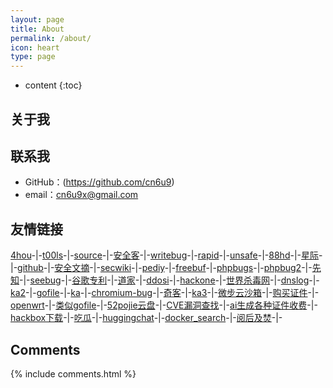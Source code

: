 ```yaml
---
layout: page
title: About
permalink: /about/
icon: heart
type: page
---
```


* content
{:toc}

## 关于我

<!-- <iframe src="https://githubbadge.appspot.com/cn6u9?s=1" style="border: 0;height: 142px;width: 200px;overflow: hidden;" frameBorder="0"></iframe> -->



## 联系我

* GitHub：(https://github.com/cn6u9)
* email：cn6u9x@gmail.com
## 友情链接
[4hou](https://www.4hou.com/category/technology)\-|-[t00ls](https://www.t00ls.com)\-|-[source](https://gaohaoyang.github.io)\-|-[安全客](https://www.anquanke.com/index.html)\-|-[writebug](https://www.writebug.com)\-|-[rapid](https://rapiddns.io)\-|-[unsafe](https://unsafe.sh/)\-|-[88hd](https://88hd.com)\-|-[星际](https://xj.hk/)\-|-[github](https://github.com)\-|-[安全文摘](http://govuln.com/news/)\-|-[secwiki](http://sec-wiki.com)\-|-[pediy](http://bbs.kanxue.com)\-|-[freebuf](http://www.freebuf.com)\-|-[phpbugs](http://bugs.php.net/search.php)\-|-[phpbug2](https://github.com/php/php-src/issues)\-|-[先知](http://xz.aliyun.com)\-|-[seebug](http://www.seebug.org)\-|-[谷歌专利](http://patents.google.com)\-|-[道家](http://quanxue.cn/CT_DaoJia/index.html)\-|-[ddosi](https://www.ddosi.org/)\-|-[hackone](https://hackerone.com/hacktivity)\-|-[世界杀毒网](https://www.virustotal.com/gui/home/upload)\-|-[dnslog](https://www.callback.red/)\-|-[ka2](https://www.wkbhjlq.tw/address/)\-|-[gofile](https://gofile.io/)\-|-[ka](https://www.xzddf.com/)\-|-[chromium-bug](https://bugs.chromium.org/p/project-zero/issues/list?q=&can=1&start=2100)\-|-[奇客](https://www.solidot.org/)\-|-[ka3](https://www.v2xp.com/tag/bankcards/)\-|-[微步云沙箱](https://s.threatbook.com/)\-|-[购买证件](https://realdocumentproviders.com/)\-|-[openwrt](https://op.dllkids.xyz/packages/aarch64_cortex-a72/)\-|-[类似gofile](https://transfer.sh/)\-|-[52pojie云盘](https://down.52pojie.cn/)\-|-[CVE漏洞查找](https://avd.aliyun.com/)\-|-[ai生成各种证件收费](https://verif.tools/en/)\-|-[hackbox下载](https://od.cloudsploit.top/zh-CN/tools/)\-|-[吃瓜](https://233.sx/)\-|-[huggingchat](https://huggingface.co/chat/conversation/6628c8c6768ce296f7ab78f6)\-|-[docker_search](https://hub.docker.com/)\-|-[阅后及焚](https://privnote.com/)\-|-

## Comments

{% include comments.html %}
